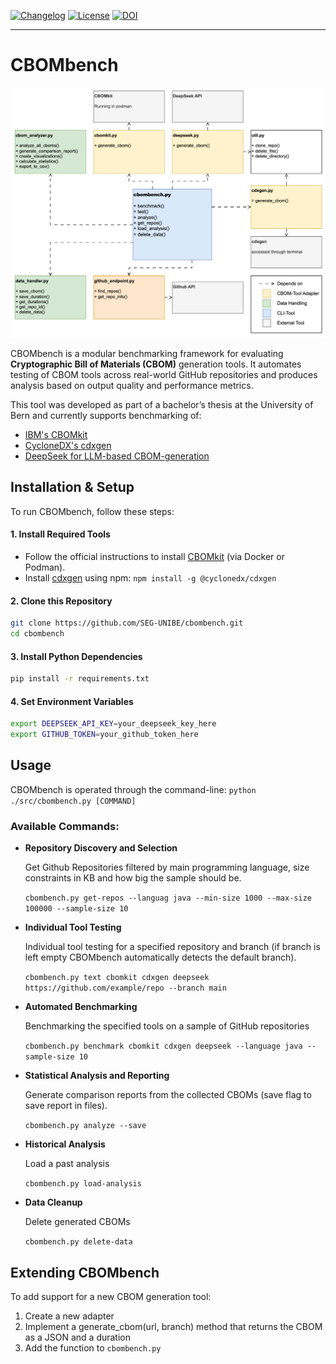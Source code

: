 [![Changelog](https://img.shields.io/github/v/release/SEG-UNIBE/cbombench?include_prereleases)](https://github.com/SEG-UNIBE/cbombench/releases)
[![License](https://img.shields.io/badge/License-Apache_2.0-blue.svg)](https://github.com/SEG-UNIBE/cbombench/blob/main/LICENSE)
[![DOI](https://zenodo.org/badge/1019420739.svg)](https://doi.org/10.5281/zenodo.15878453)

---

# CBOMbench
![classdiagram](./docs/classdiag.png)

CBOMbench is a modular benchmarking framework for evaluating **Cryptographic Bill of Materials (CBOM)** generation tools. It automates testing of CBOM tools across real-world GitHub repositories and produces analysis based on output quality and performance metrics.

This tool was developed as part of a bachelor’s thesis at the University of Bern and currently supports benchmarking of:
- [IBM's CBOMkit](https://github.com/PQCA/cbomkit)
- [CycloneDX's cdxgen](https://github.com/CycloneDX/cdxgen)
- [DeepSeek for LLM-based CBOM-generation](https://www.deepseek.com/)

## Installation & Setup
To run CBOMbench, follow these steps:
#### 1. Install Required Tools
- Follow the official instructions to install [CBOMkit](https://github.com/PQCA/cbomkit) (via Docker or Podman).
- Install [cdxgen](https://github.com/CycloneDX/cdxgen) using npm: ```npm install -g @cyclonedx/cdxgen```

#### 2. Clone this Repository
```bash 
git clone https://github.com/SEG-UNIBE/cbombench.git
cd cbombench
```

#### 3. Install Python Dependencies
```bash
pip install -r requirements.txt 
```

#### 4. Set Environment Variables
```bash
export DEEPSEEK_API_KEY=your_deepseek_key_here
export GITHUB_TOKEN=your_github_token_here
```

## Usage
CBOMbench is operated through the command-line: 
```python ./src/cbombench.py [COMMAND]```

### Available Commands:
- **Repository Discovery and Selection**

    Get Github Repositories filtered by main programming language, size constraints in KB and how big the sample should be.

    ```cbombench.py get-repos --languag java --min-size 1000 --max-size 100000 --sample-size 10```
  
- **Individual Tool Testing**

    Individual tool testing for a specified repository and branch (if branch is left empty CBOMbench automatically detects the default branch).

    ```cbombench.py text cbomkit cdxgen deepseek https://github.com/example/repo --branch main```

- **Automated Benchmarking**

    Benchmarking the specified tools on a sample of GitHub repositories

    ```cbombench.py benchmark cbomkit cdxgen deepseek --language java --sample-size 10```

- **Statistical Analysis and Reporting**

    Generate comparison reports from the collected CBOMs (save flag to save report in files).

    ```cbombench.py analyze --save```

- **Historical Analysis**

    Load a past analysis

    ```cbombench.py load-analysis```

- **Data Cleanup**

    Delete generated CBOMs

    ```cbombench.py delete-data```

## Extending CBOMbench
To add support for a new CBOM generation tool:
1. Create a new adapter
2. Implement a generate_cbom(url, branch) method that returns the CBOM as a JSON and a duration
3. Add the function to ```cbombench.py```